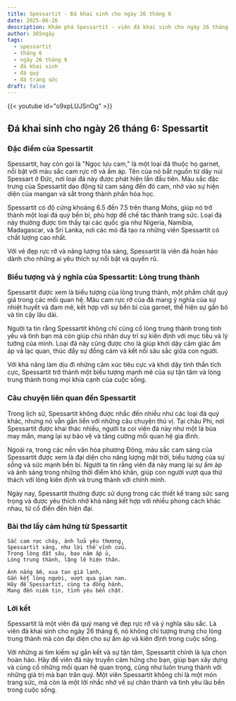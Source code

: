 ```yaml
---
title: Spessartit - Đá khai sinh cho ngày 26 tháng 6
date: 2025-06-26
description: Khám phá Spessartit - viên đá khai sinh cho ngày 26 tháng 6, biểu tượng của Lòng trung thành. Cùng tìm hiểu ý nghĩa sâu sắc của viên đá độc đáo này.
author: 365ngày
tags:
  - spessartit
  - tháng 6
  - ngày 26 tháng 6
  - đá khai sinh
  - đá quý
  - đá trang sức
draft: false
---
```


{{< youtube id="o9xpLUJSnOg" >}}


## Đá khai sinh cho ngày 26 tháng 6: Spessartit

### Đặc điểm của Spessartit

Spessartit, hay còn gọi là "Ngọc lựu cam," là một loại đá thuộc họ garnet, nổi bật với màu sắc cam rực rỡ và ấm áp. Tên của nó bắt nguồn từ dãy núi Spessart ở Đức, nơi loại đá này được phát hiện lần đầu tiên. Màu sắc đặc trưng của Spessartit dao động từ cam sáng đến đỏ cam, nhờ vào sự hiện diện của mangan và sắt trong thành phần hóa học.

Spessartit có độ cứng khoảng 6.5 đến 7.5 trên thang Mohs, giúp nó trở thành một loại đá quý bền bỉ, phù hợp để chế tác thành trang sức. Loại đá này thường được tìm thấy tại các quốc gia như Nigeria, Namibia, Madagascar, và Sri Lanka, nơi các mỏ đá tạo ra những viên Spessartit có chất lượng cao nhất.

Với vẻ đẹp rực rỡ và năng lượng tỏa sáng, Spessartit là viên đá hoàn hảo dành cho những ai yêu thích sự nổi bật và quyến rũ.

### Biểu tượng và ý nghĩa của Spessartit: Lòng trung thành

Spessartit được xem là biểu tượng của lòng trung thành, một phẩm chất quý giá trong các mối quan hệ. Màu cam rực rỡ của đá mang ý nghĩa của sự nhiệt huyết và đam mê, kết hợp với sự bền bỉ của garnet, thể hiện sự gắn bó và tin cậy lâu dài.

Người ta tin rằng Spessartit không chỉ củng cố lòng trung thành trong tình yêu và tình bạn mà còn giúp chủ nhân duy trì sự kiên định với mục tiêu và lý tưởng của mình. Loại đá này cũng được cho là giúp khơi dậy cảm giác ấm áp và lạc quan, thúc đẩy sự đồng cảm và kết nối sâu sắc giữa con người.

Với khả năng làm dịu đi những cảm xúc tiêu cực và khơi dậy tinh thần tích cực, Spessartit trở thành một biểu tượng mạnh mẽ của sự tận tâm và lòng trung thành trong mọi khía cạnh của cuộc sống.

### Câu chuyện liên quan đến Spessartit

Trong lịch sử, Spessartit không được nhắc đến nhiều như các loại đá quý khác, nhưng nó vẫn gắn liền với những câu chuyện thú vị. Tại châu Phi, nơi Spessartit được khai thác nhiều, người ta coi viên đá này như một lá bùa may mắn, mang lại sự bảo vệ và tăng cường mối quan hệ gia đình.

Ngoài ra, trong các nền văn hóa phương Đông, màu sắc cam sáng của Spessartit được xem là đại diện cho năng lượng mặt trời, biểu tượng của sự sống và sức mạnh bền bỉ. Người ta tin rằng viên đá này mang lại sự ấm áp và ánh sáng trong những thời điểm khó khăn, giúp con người vượt qua thử thách với lòng kiên định và trung thành với chính mình.

Ngày nay, Spessartit thường được sử dụng trong các thiết kế trang sức sang trọng và được yêu thích nhờ khả năng kết hợp với nhiều phong cách khác nhau, từ cổ điển đến hiện đại.

### Bài thơ lấy cảm hứng từ Spessartit

```
Sắc cam rực cháy, ánh lửa yêu thương,  
Spessartit sáng, như lời thề vĩnh cửu.  
Trong lòng đất sâu, bao năm ấp ủ,  
Lòng trung thành, lặng lẽ hiện thân.  

Ánh nắng ấm, xua tan giá lạnh,  
Gắn kết lòng người, vượt qua gian nan.  
Hãy để Spessartit, cùng ta đồng hành,  
Mang đến niềm tin, tình yêu bền chặt.  
```

### Lời kết

Spessartit là một viên đá quý mang vẻ đẹp rực rỡ và ý nghĩa sâu sắc. Là viên đá khai sinh cho ngày 26 tháng 6, nó không chỉ tượng trưng cho lòng trung thành mà còn đại diện cho sự ấm áp và kiên định trong cuộc sống.

Với những ai tìm kiếm sự gắn kết và sự tận tâm, Spessartit chính là lựa chọn hoàn hảo. Hãy để viên đá này truyền cảm hứng cho bạn, giúp bạn xây dựng và củng cố những mối quan hệ quan trọng, cũng như luôn trung thành với những giá trị mà bạn trân quý. Một viên Spessartit không chỉ là một món trang sức, mà còn là một lời nhắc nhở về sự chân thành và tình yêu lâu bền trong cuộc sống.